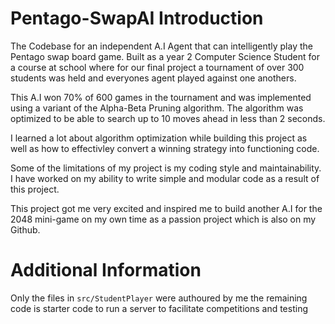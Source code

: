 # Pentago-SwapAI Introduction

The Codebase for an independent A.I Agent that can intelligently play the Pentago swap board game.
Built as a year 2 Computer Science Student for a course at school where for our final project a tournament of over 300 students was held and everyones agent played against one anothers. 

This A.I won 70% of 600 games in the tournament and was implemented using a variant of the Alpha-Beta Pruning algorithm. The algorithm was optimized to be able to search up to 10 moves ahead in less than 2 seconds.

I learned a lot about algorithm optimization while building this project as well as how to effectivley convert a winning strategy into functioning code.

Some of the limitations of my project is my coding style and maintainability. I have worked on my ability to write simple and modular code as a result of this project.

This project got me very excited and inspired me to build another A.I for the 2048 mini-game on my own time as a passion project which is also on my Github.

# Additional Information

Only the files in `src/StudentPlayer` were authoured by me the remaining code is starter code to run a server to facilitate competitions and testing
